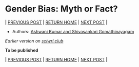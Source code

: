# Gender Bias: Myth or Fact?

| [PREVIOUS POST](part-1-An-unequal-support-conundrum.md) | [RETURN HOME](https://github.com/wiscsg/WiS-CSG) | [NEXT POST](part-3-biased-action-effective-reaction.md) |

- Authors: [Ashwani Kumar and Shivasankari Gomathinayagam](./authors_contributors.md)

*Earlier version on [sciwri.club](https://www.sciwri.club/wp-content/uploads/2019/03/CGS-WiS_Team2_20190318-Final.pdf)*

**To be published**

| [PREVIOUS POST](part-1-An-unequal-support-conundrum.md) | [RETURN HOME](https://github.com/wiscsg/WiS-CSG) | [NEXT POST](part-3-biased-action-effective-reaction.md) |
